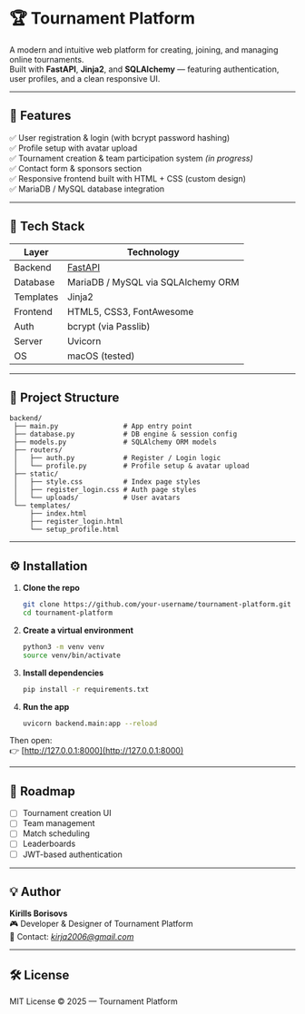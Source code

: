 # 🏆 Tournament Platform

A modern and intuitive web platform for creating, joining, and managing online tournaments.  
Built with **FastAPI**, **Jinja2**, and **SQLAlchemy** — featuring authentication, user profiles, and a clean responsive UI.

---

## 🚀 Features

✅ User registration & login (with bcrypt password hashing)  
✅ Profile setup with avatar upload  
✅ Tournament creation & team participation system *(in progress)*  
✅ Contact form & sponsors section  
✅ Responsive frontend built with HTML + CSS (custom design)  
✅ MariaDB / MySQL database integration  

---

## 🧩 Tech Stack

| Layer | Technology |
|-------|-------------|
| Backend | [FastAPI](https://fastapi.tiangolo.com/) |
| Database | MariaDB / MySQL via SQLAlchemy ORM |
| Templates | Jinja2 |
| Frontend | HTML5, CSS3, FontAwesome |
| Auth | bcrypt (via Passlib) |
| Server | Uvicorn |
| OS | macOS (tested) |

---

## 📁 Project Structure

```
backend/
 ├── main.py                # App entry point
 ├── database.py            # DB engine & session config
 ├── models.py              # SQLAlchemy ORM models
 ├── routers/
 │   ├── auth.py            # Register / Login logic
 │   └── profile.py         # Profile setup & avatar upload
 ├── static/
 │   ├── style.css          # Index page styles
 │   ├── register_login.css # Auth page styles
 │   └── uploads/           # User avatars
 └── templates/
     ├── index.html
     ├── register_login.html
     └── setup_profile.html
```

---

## ⚙️ Installation

1. **Clone the repo**
   ```bash
   git clone https://github.com/your-username/tournament-platform.git
   cd tournament-platform
   ```

2. **Create a virtual environment**
   ```bash
   python3 -m venv venv
   source venv/bin/activate
   ```

3. **Install dependencies**
   ```bash
   pip install -r requirements.txt
   ```

4. **Run the app**
   ```bash
   uvicorn backend.main:app --reload
   ```

Then open:  
👉 [http://127.0.0.1:8000](http://127.0.0.1:8000)

---

## 🧠 Roadmap

- [ ] Tournament creation UI  
- [ ] Team management  
- [ ] Match scheduling  
- [ ] Leaderboards  
- [ ] JWT-based authentication  

---

## 💡 Author

**Kirills Borisovs**  
🎮 Developer & Designer of Tournament Platform  
📧 Contact: *kirja2006@gmail.com*

---

## 🛠 License

MIT License © 2025 — Tournament Platform
